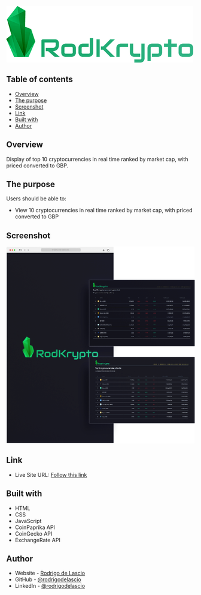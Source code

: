![](./images/rodKryptoGreen.png)

## Table of contents

- [Overview](#overview)
- [The purpose](#the-challenge)
- [Screenshot](#screenshot)
- [Link](#links)
- [Built with](#built-with)
- [Author](#author)

## Overview

Display of top 10 cryptocurrencies in real time ranked by market cap, with priced converted to GBP.

## The purpose

Users should be able to:

- View 10 cryptocurrencies in real time ranked by market cap, with priced converted to GBP

## Screenshot

![](./images/rodKryptoShowcase.png)

## Link

- Live Site URL: [Follow this link](https://rodrigodelascio.github.io/RodKrypto/)

## Built with

- HTML
- CSS
- JavaScript
- CoinPaprika API
- CoinGecko API
- ExchangeRate API

## Author

- Website - [Rodrigo de Lascio](https://rodrigodelascio.co.uk/)
- GitHub - [@rodrigodelascio](https://github.com/rodrigodelascio)
- LinkedIn - [@rodrigodelascio](https://www.linkedin.com/in/rodrigo-de-lascio/)
